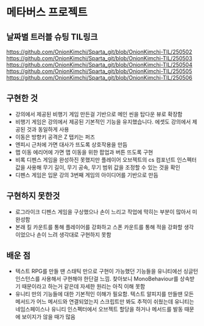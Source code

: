 # 메타버스 프로젝트

## 날짜별 트러블 슈팅 TIL링크
https://github.com/OnionKimchi/Sparta_git/blob/OnionKimchi-TIL/250502
https://github.com/OnionKimchi/Sparta_git/blob/OnionKimchi-TIL/250503
https://github.com/OnionKimchi/Sparta_git/blob/OnionKimchi-TIL/250504
https://github.com/OnionKimchi/Sparta_git/blob/OnionKimchi-TIL/250505
https://github.com/OnionKimchi/Sparta_git/blob/OnionKimchi-TIL/250506

## 구현한 것
- 강의에서 제공된 비행기 게임 만든걸 기반으로 메인 씬을 탑다운 뷰로 확장함
- 비행기 게임은 강의에서 제공된 기본적인 기능을 유지했습니다. 에셋도 강의에서 제공된 것과 동일하게 사용
- 이동은 방향키 공격은 Z 탭키는 퍼즈
- 엔피시 근처에 가면 대사가 뜨도록 상호작용을 만듬
- 맵 이동 에리어에 가면 맵 이동을 위한 팝업과 버튼 뜨도록 구현
- 비록 디펜스 게임을 완성하진 못했지만 플레이어 오브젝트의 cs 컴포넌트 인스펙터 값을 사용해 무기 길이, 무기 공속, 무기 범위 값을 조정할 수 있는 것을 확인
- 디펜스 게임은 입문 강의 3번째 게임의 아이디어를 기반으로 만듬
 
 ## 구현하지 못한것
- 로그라이크 디펜스 게임을 구상했으나 손이 느리고 작업에 막히는 부분이 많아서 미완성함
- 본래 킬 카운트를 통해 플레이어를 강화하고 스폰 카운트를 통해 적을 강화할 생각이었으나 손이 느려 생각대로 구현하지 못함

## 배운 점
- 텍스트 RPG를 만들 땐 스태틱 만으로 구현이 가능했던 기능들을 유니티에선 싱글턴 인스턴스를 사용해서 구현해야 한단걸 느낌. 찾아보니 MonoBehaviour를 상속받기 때문이라고 하는거 같은데 자세한 원리는 아직 이해 못함
- 유니티 만의 기능들에 대한 기본적인 이해가 필요함. 텍스트 알피지를 만들땐 모든 메서드가 어느 메서드와 연결되었는지 스크립트만 봐도 추적이 쉬웠는데 유니티는 네임스페이스나 유니티 인스펙터에서 오브젝트 할당을 하거나 메서드를 발동 때문에 보이지가 않을 때가 많음
